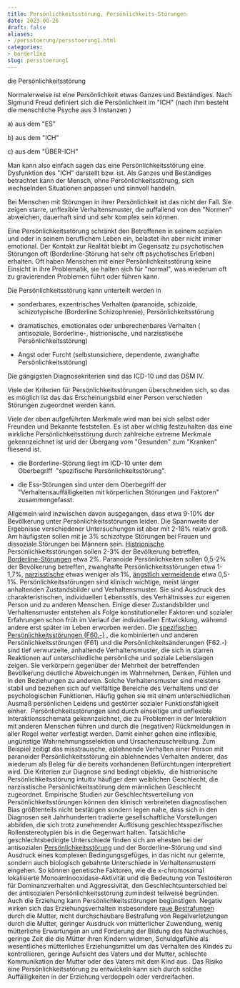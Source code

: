 ```yaml
---
title: Persönlichkeitsstörung, Persönlichkeits-Störungen
date: 2023-08-26
draft: false
aliases:
- /persstoerung/persstoerung1.html
categories:
- borderline
slug: persstoerung1
---
```




die Persönlichkeitsstörung

Normalerweise ist eine Persönlichkeit etwas Ganzes und
Beständiges. Nach
Sigmund Freud definiert sich die Persönlichkeit im "ICH" (nach ihm
besteht die menschliche Psyche aus 3 Instanzen )

a) aus dem "ES"

b) aus dem "ICH"

c) aus dem "ÜBER-ICH"

Man kann also einfach sagen das eine Persönlichkeitsstörung eine
Dysfunktion des "ICH" darstellt bzw. ist. Als Ganzes und Beständiges
betrachtet kann der Mensch, ohne Persönlichkeitsstörung, sich  wechselnden
Situationen anpassen und sinnvoll handeln.

Bei Menschen mit Störungen in ihrer Persönlichkeit ist das nicht der Fall. Sie
zeigen starre, unflexible Verhaltensmuster, die auffallend von den
"Normen" abweichen, dauerhaft sind und sehr komplex sein können.

Eine Persönlichkeitsstörung schränkt den Betroffenen in seinem sozialen
und oder in seinem beruflichem Leben ein, belastet ihn aber nicht immer
emotional. Der Kontakt zur Realität bleibt im Gegensatz zu psychotischen
Störungen oft (Borderline-Störung hat sehr oft psychotisches Erleben) erhalten. Oft haben Menschen mit einer Persönlichkeitsstörung keine
Einsicht in ihre Problematik, sie halten sich für "normal", was
wiederum oft zu gravierenden Problemen führt oder führen kann.

Die Persönlichkeitsstörung kann unterteilt werden in

- sonderbares, exzentrisches Verhalten (paranoide,
schizoide, schizotypische (Borderline Schizophrenie), Persönlichkeitsstörung

- dramatisches, emotionales oder unberechenbares
Verhalten ( antisoziale, Borderline-, histrionische, und narzisstische
Persönlichkeitsstörung)

- Angst oder Furcht (selbstunsichere,
dependente, zwanghafte Persönlichkeitsstörung)

Die gängigsten Diagnosekriterien sind das ICD-10 und das
DSM IV.

Viele der Kriterien für Persönlichkeitsstörungen überschneiden sich, so
das es möglich ist das das Erscheinungsbild einer Person verschieden Störungen
zugeordnet werden kann.

Viele der oben aufgeführten Merkmale wird man bei sich selbst oder Freunden
und Bekannte feststellen. Es ist aber wichtig festzuhalten das eine wirkliche
Persönlichkeitsstörung durch zahlreiche extreme Merkmale
gekennzeichnet ist und der Übergang vom "Gesunden" zum
"Kranken" fliesend ist.

- die Borderline-Störung liegt
im ICD-10 unter dem
Oberbegriff  "spezifische Persönlichkeitsstörung".

- die Ess-Störungen sind unter dem Oberbegriff der "Verhaltensauffälligkeiten mit
körperlichen Störungen und Faktoren" zusammengefasst.

Allgemein wird inzwischen davon ausgegangen, dass etwa 9-10% der Bevölkerung
unter Persönlichkeitsstörungen leiden. Die Spannweite der Ergebnisse
verschiedener Untersuchungen ist aber mit 2-18% relativ groß. Am häufigsten
sollen mit je 3% schizotype Störungen bei Frauen und dissoziale Störungen bei
Männern sein. [Histrionische](https://borderliner.ch/histrio/narz1/narz_f60_4.html) Persönlichkeitsstörungen sollen 2-3% der Bevölkerung
betreffen, [Borderline-Störungen](https://borderliner.ch/bord/bord1/bord1.html) etwa 2%. Paranoide Persönlichkeiten
sollen 0,5-2% der Bevölkerung betreffen, zwanghafte Persönlichkeitsstörungen
etwa 1-1,7%, [narzisstische](https://borderliner.ch/narz/narz1.html) etwas weniger als 1%, [ängstlich vermeidende](https://borderliner.ch/kompstoerung/dependente_stoerung.htm#aengstliche) etwa
0,5-1%. Persönlichkeitsstörungen
sind klinisch wichtige, meist länger anhaltenden Zustandsbilder und
Verhaltensmuster. Sie sind Ausdruck des charakteristischen, individuellen
Lebensstils, des Verhältnisses zur eigenen Person und zu anderen Menschen.
Einige dieser Zustandsbilder und Verhaltensmuster entstehen als Folge
konstitutioneller Faktoren und sozialer Erfahrungen schon früh im Verlauf der
individuellen Entwicklung, während andere erst später im Leben erworben
werden. Die [spezifischen Persönlichkeitsstörungen
(F60.-)](https://borderliner.ch/persstoerung/spezifische_f60/spezifische_f60.html) , die kombinierten
und anderen Persönlichkeitsstörungen (F61) und die Persönlichkeitsänderungen
(F62.-) sind tief verwurzelte, anhaltende Verhaltensmuster, die sich in starren
Reaktionen auf unterschiedliche persönliche und soziale Lebenslagen zeigen. Sie
verkörpern gegenüber der Mehrheit der betreffenden Bevölkerung deutliche
Abweichungen im Wahrnehmen, Denken, Fühlen und in den Beziehungen zu anderen.
Solche Verhaltensmuster sind meistens stabil und beziehen sich auf vielfältige
Bereiche des Verhaltens und der psychologischen Funktionen. Häufig gehen sie
mit einem unterschiedlichen Ausmaß persönlichen Leidens und gestörter
sozialer Funktionsfähigkeit einher.  Persönlichkeitsstörungen sind durch
einseitige und unflexible Interaktionsschemata gekennzeichnet,
die zu Problemen in der Interaktion mit anderen Menschen führen und durch die
(negativen) Rückmeldungen in aller Regel weiter verfestigt werden. Damit einher
gehen eine inflexible, ungünstige Wahrnehmungsselektion und Ursachenzuschreibung.
Zum Beispiel zeitigt das misstrauische,
ablehnende Verhalten einer Person mit paranoider Persönlichkeitsstörung ein
ablehnendes Verhalten anderer, das wiederum als Beleg für die bereits
vorhandenen Befürchtungen interpretiert wird. Die Kriterien zur Diagnose sind
bedingt objektiv,  die histrionische Persönlichkeitsstörung intuitiv
häufiger dem weiblichen Geschlecht, die narzisstische Persönlichkeitsstörung
dem männlichen Geschlecht zugeordnet. Empirische Studien zur
Geschlechtsverteilung von Persönlichkeitsstörungen können den klinisch
verbreiteten diagnostischen Bias größtenteils nicht bestätigen sondern legen
nahe, dass sich in den Diagnosen seit Jahrhunderten tradierte gesellschaftliche
Vorstellungen abbilden, die sich trotz zunehmender Auflösung
geschlechtsspezifischer Rollenstereotypien bis in die Gegenwart halten. Tatsächliche geschlechtsbedingte Unterschiede finden sich am ehesten bei der
antisozialen [Persönlichkeitsstörung](https://borderliner.ch/persstoerung/persstoerung1.html) und der Borderline-Störung und sind Ausdruck eines komplexen
Bedingungsgefüges, in das nicht nur gelernte, sondern auch biologisch gebahnte
Unterschiede in Verhaltensmustern eingehen. So können genetische Faktoren, wie
die x-chromosomal lokalisierte Monoaminooxidase-Aktivität und die Bedeutung von
Testosteron für Dominanzverhalten und Aggressivität, den
Geschlechtsunterschied bei der antisozialen Persönlichkeitsstörung zumindest
teilweise begründen. Auch die Erziehung kann Persönlichkeitsstörungen
begünstigen. Negativ wirken sich das Erziehungsverhalten insbesondere [raue
Bestrafungen](https://borderliner.ch/missbrauch/missbrauch.htm) durch die Mutter, nicht durchschaubare Bestrafung von
Regelverletzungen durch die Mutter, geringer Ausdruck von mütterlicher
Zuwendung, wenig mütterliche Erwartungen an und Förderung der Bildung des
Nachwuchses, geringe Zeit die die Mütter ihren Kindern widmen, Schuldgefühle
als wesentliches mütterliches Erziehungsmittel um das Verhalten des Kindes zu
kontrollieren, geringe Aufsicht des Vaters und der Mutter, schlechte
Kommunikation der Mutter oder des Vaters mit dem Kind aus . Das Risiko eine Persönlichkeitsstörung zu entwickeln kann sich durch
solche Auffälligkeiten in der Erziehung verdoppeln oder verdreifachen.

